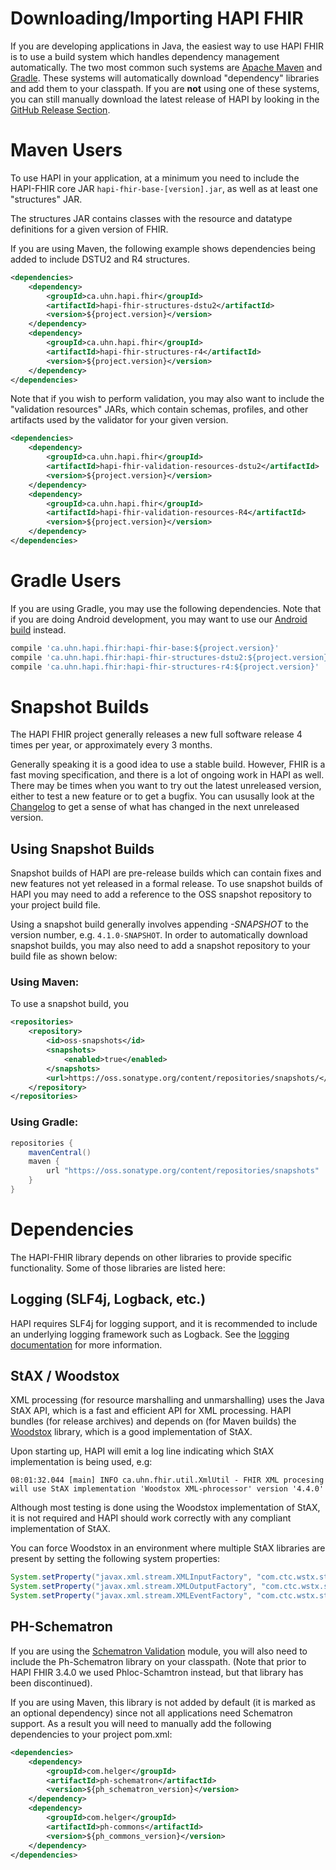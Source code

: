 # Downloading/Importing HAPI FHIR

If you are developing applications in Java, the easiest way to use HAPI FHIR is to use a build system which handles dependency management automatically. The two most common such systems are [Apache Maven](http://maven.apache.org) and [Gradle](https://gradle.org/). These systems will automatically download "dependency" libraries and add them to your classpath. If you are **not** using one of these systems, you can still manually download the latest release of HAPI by looking in the [GitHub Release Section](https://github.com/jamesagnew/hapi-fhir/releases).


# Maven Users

To use HAPI in your application, at a minimum you need to include the HAPI-FHIR core JAR `hapi-fhir-base-[version].jar`, as well as at least one "structures" JAR.

The structures JAR contains classes with the resource and datatype definitions for a given version of FHIR.

If you are using Maven, the following example shows dependencies being added to include DSTU2 and R4 structures.

```xml
<dependencies>
    <dependency>
        <groupId>ca.uhn.hapi.fhir</groupId>
        <artifactId>hapi-fhir-structures-dstu2</artifactId>
        <version>${project.version}</version>
    </dependency>
    <dependency>
        <groupId>ca.uhn.hapi.fhir</groupId>
        <artifactId>hapi-fhir-structures-r4</artifactId>
        <version>${project.version}</version>
    </dependency>
</dependencies>
```

Note that if you wish to perform validation, you may also want to include the "validation resources" JARs, which contain schemas, profiles, and other artifacts used by the validator for your given version. 

```xml
<dependencies>
    <dependency>
        <groupId>ca.uhn.hapi.fhir</groupId>
        <artifactId>hapi-fhir-validation-resources-dstu2</artifactId>
        <version>${project.version}</version>
    </dependency>
    <dependency>
        <groupId>ca.uhn.hapi.fhir</groupId>
        <artifactId>hapi-fhir-validation-resources-R4</artifactId>
        <version>${project.version}</version>
    </dependency>
</dependencies>
```

# Gradle Users

If you are using Gradle, you may use the following dependencies. Note that if you are doing Android development, you may want to use our [Android build](/docs/android/client.html) instead.

```groovy
compile 'ca.uhn.hapi.fhir:hapi-fhir-base:${project.version}'
compile 'ca.uhn.hapi.fhir:hapi-fhir-structures-dstu2:${project.version}'
compile 'ca.uhn.hapi.fhir:hapi-fhir-structures-r4:${project.version}'
```

# Snapshot Builds

The HAPI FHIR project generally releases a new full software release 4 times per year, or approximately every 3 months.

Generally speaking it is a good idea to use a stable build. However, FHIR is a fast moving specification, and there is a lot of ongoing work in HAPI as well. There may be times when you want to try out the latest unreleased version, either to test a new feature or to get a bugfix. You can ususally	look at the [Changelog](/docs/introduction/changelog.html) to get a sense of what has changed in the next unreleased version.

## Using Snapshot Builds

Snapshot builds of HAPI are pre-release builds which can contain fixes and new features not yet released in a formal release. To use	snapshot builds of HAPI you may need to add a reference to the OSS snapshot repository to your project build file.

Using a snapshot build generally involves appending *-SNAPSHOT* to the version number, e.g. `4.1.0-SNAPSHOT`. In order to automatically download snapshot builds, you may also need to add a snapshot repository to your build file as shown below:

### Using Maven:

To use a snapshot build, you 

```xml
<repositories>
    <repository>
        <id>oss-snapshots</id>
        <snapshots>
            <enabled>true</enabled>
        </snapshots>
        <url>https://oss.sonatype.org/content/repositories/snapshots/</url>
    </repository>
</repositories>
```

### Using Gradle:

```groovy
repositories {
	mavenCentral()
	maven {
		url "https://oss.sonatype.org/content/repositories/snapshots"
	}
}
```

# Dependencies

The HAPI-FHIR library depends on other libraries to provide specific functionality. Some of those libraries are listed here:

## Logging (SLF4j, Logback, etc.)

HAPI requires SLF4j for logging support, and it is recommended to include an underlying logging framework such as Logback. See the [logging documentation](/docs/appendix/logging.html) for more information.

## StAX / Woodstox

XML processing (for resource marshalling and unmarshalling) uses the Java StAX API, which is a fast and efficient API for XML processing. HAPI bundles (for release archives) and depends on (for Maven builds) the [Woodstox](http://woodstox.codehaus.org/) library, which is a good implementation of StAX.

Upon starting up, HAPI will emit a log line indicating which StAX implementation is being used, e.g:

```
08:01:32.044 [main] INFO ca.uhn.fhir.util.XmlUtil - FHIR XML procesing will use StAX implementation 'Woodstox XML-phrocessor' version '4.4.0'
```

Although most testing is done using the Woodstox implementation of StAX, it is not required and HAPI should work correctly with any compliant implementation of StAX.

You can force Woodstox in an environment where multiple StAX libraries are present by setting the following system properties:

```java
System.setProperty("javax.xml.stream.XMLInputFactory", "com.ctc.wstx.stax.WstxInputFactory");
System.setProperty("javax.xml.stream.XMLOutputFactory", "com.ctc.wstx.stax.WstxOutputFactory");
System.setProperty("javax.xml.stream.XMLEventFactory", "com.ctc.wstx.stax.WstxEventFactory");
```

## PH-Schematron

If you are using the [Schematron Validation](/docs/validation/schema.html) module, you will also need to include the Ph-Schematron library on your classpath. (Note that prior to HAPI FHIR 3.4.0 we used Phloc-Schamtron instead, but that library has been discontinued).

If you are using Maven, this library is not added by default (it is marked as an optional dependency) since not all applications need Schematron support. As a result you will need to manually add the following	dependencies to your project pom.xml:

```xml
<dependencies>
    <dependency>
        <groupId>com.helger</groupId>
        <artifactId>ph-schematron</artifactId>
        <version>${ph_schematron_version}</version>
    </dependency>
    <dependency>
        <groupId>com.helger</groupId>
        <artifactId>ph-commons</artifactId>
        <version>${ph_commons_version}</version>
    </dependency>
</dependencies>
```


